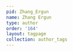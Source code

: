 ```yaml
---
pid: Zhang_Ergun
name: Zhang Ergun
type: author
order: '164'
layout: tagpage
collection: author_tags
---
```


